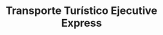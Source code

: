 ---
title: "Transporte Turístico Ejecutive Express"
url: /loja-ecuador/transporte-turistico-ejecutive-express/
shop: Reisebüro
---